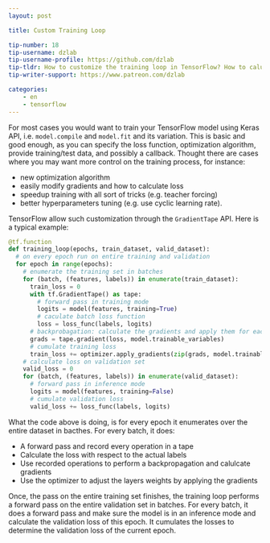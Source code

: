 ```yaml
---
layout: post

title: Custom Training Loop

tip-number: 18
tip-username: dzlab
tip-username-profile: https://github.com/dzlab
tip-tldr: How to customize the training loop in TensorFlow? How to calulcate the gradients for each layer?
tip-writer-support: https://www.patreon.com/dzlab

categories:
    - en
    - tensorflow
---
```


For most cases you would want to train your TensorFlow model using Keras API, i.e. `model.compile` and  `model.fit` and its variation. This is basic and good enough, as you can specify the loss function, optimization algorithm, provide training/test data, and possibly a callback. Thought there are cases where you may want more control on the training process, for instance:
* new optimization algorithm
* easily modify gradients and how to calculate loss
* speedup training  with all sort of tricks (e.g. teacher forcing)
* better hyperparameters tuning (e.g. use cyclic learning rate).

TensorFlow allow such customization through the `GradientTape` API. Here is a typical example:

```python
@tf.function
def training_loop(epochs, train_dataset, valid_dataset):
  # on every epoch run on entire training and validation
  for epoch in range(epochs):
    # enumerate the training set in batches
    for (batch, (features, labels)) in enumerate(train_dataset):
      train_loss = 0
      with tf.GradientTape() as tape:
        # forward pass in training mode
        logits = model(features, training=True)
        # caculate batch loss function
        loss = loss_func(labels, logits)
      # backprobagation: calculate the gradients and apply them for each layer
      grads = tape.gradient(loss, model.trainable_variables)
      # cumulate training loss
      train_loss += optimizer.apply_gradients(zip(grads, model.trainable_variables))
    # calculate loss on validation set
    valid_loss = 0
    for (batch, (features, labels)) in enumerate(valid_dataset):
      # forward pass in inference mode
      logits = model(features, training=False)
      # cumulate validation loss
      valid_loss += loss_func(labels, logits)
```

What the code above is doing, is for every epoch it enumerates over the entire dataset in bacthes. For every batch, it does:
* A forward pass and record every operation in a tape
* Calculate the loss with respect to the actual labels
* Use recorded operations to perform a backpropagation and calulcate gradients
* Use the optimizer to adjust the layers weights by applying the gradients

Once, the pass on the entire training set finishes, the training loop performs a forward pass on the entire validation set in batches. For every batch, it does a forward pass and make sure the model is in an inference mode and calculate the validation loss of this epoch. It cumulates the losses to determine the validation loss of the current epoch.